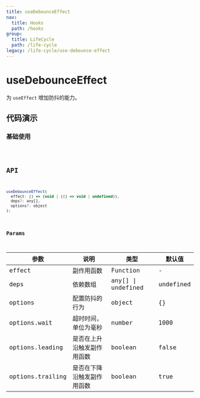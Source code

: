 ```yaml
---
title: useDebounceEffect
nav:
  title: Hooks
  path: /hooks
group:
  title: LifeCycle
  path: /life-cycle
legacy: /life-cycle/use-debounce-effect
---
```


# useDebounceEffect

为 `useEffect` 增加防抖的能力。

## 代码演示

### 基础使用

<code src="./demo/demo1.tsx" />

## API

```javascript
useDebounceEffect(
  effect: () => (void | (() => void | undefined)),
  deps?: any[],
  options?: object
);
```

### Params

| 参数 | 说明                                              | 类型                    | 默认值 |
|------|---------------------------------------------------|-------------------------|--------|
| effect   | 副作用函数                                | Function | -       |
| deps | 依赖数组 | any[] \| undefined | undefined |
| options  | 配置防抖的行为                                                    | object                  | {}    |
| options.wait | 超时时间，单位为毫秒 | number | 1000 |
| options.leading | 是否在上升沿触发副作用函数 | boolean | false |
| options.trailing | 是否在下降沿触发副作用函数 | boolean | true |
